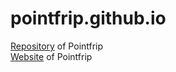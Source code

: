 # pointfrip.github.io

[Repository](https://github.com/metazip/pointfrip) of Pointfrip \
[Website](https://pointfree-interpreter.github.io/) of Pointfrip

